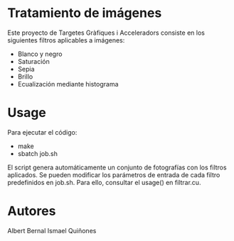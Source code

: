 # Tratamiento de imágenes
Este proyecto de Targetes Gràfiques i Acceleradors consiste en los siguientes filtros aplicables a imágenes:
- Blanco y negro
- Saturación
- Sepia
- Brillo
- Ecualización mediante histograma

# Usage
Para ejecutar el código:
- make 
- sbatch job.sh

El script genera automáticamente un conjunto de fotografías con los filtros aplicados.
Se pueden modificar los parámetros de entrada de cada filtro predefinidos en job.sh. Para ello, consultar el usage() en filtrar.cu.

# Autores
Albert Bernal 
Ismael Quiñones
